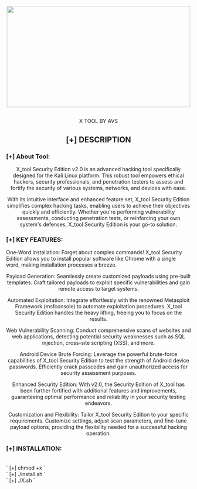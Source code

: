 <div align="center">
  <img border-radius: 15px src="https://www.icegif.com/wp-content/uploads/2022/01/icegif-183.gif" width="500" height="275"/>
  <p align="center">
  <h2 align="center"></h2>
  
  X TOOL BY AVS
  <br>
  
 <h2 align="center">[+] DESCRIPTION </h2>
  
  <h3 align="left">[+] About Tool:</h3>
<p align="left">
  
X_tool Security Edition v2.0 is an advanced hacking tool specifically designed for the Kali Linux platform. This robust tool empowers ethical hackers, security professionals, and penetration testers to assess and fortify the security of various systems, networks, and devices with ease.

With its intuitive interface and enhanced feature set, X_tool Security Edition simplifies complex hacking tasks, enabling users to achieve their objectives quickly and efficiently. Whether you're performing vulnerability assessments, conducting penetration tests, or reinforcing your own system's defenses, X_tool Security Edition is your go-to solution.

<h3 align="left">[+] KEY FEATURES:</h3>
<p align="left">
One-Word Installation: Forget about complex commands! X_tool Security Edition allows you to install popular software like Chrome with a single word, making installation processes a breeze.

Payload Generation: Seamlessly create customized payloads using pre-built templates. Craft tailored payloads to exploit specific vulnerabilities and gain remote access to target systems.

Automated Exploitation: Integrate effortlessly with the renowned Metasploit Framework (msfconsole) to automate exploitation procedures. X_tool Security Edition handles the heavy lifting, freeing you to focus on the results.

Web Vulnerability Scanning: Conduct comprehensive scans of websites and web applications, detecting potential security weaknesses such as SQL injection, cross-site scripting (XSS), and more.

Android Device Brute Forcing: Leverage the powerful brute-force capabilities of X_tool Security Edition to test the strength of Android device passwords. Efficiently crack passcodes and gain unauthorized access for security assessment purposes.

Enhanced Security Edition: With v2.0, the Security Edition of X_tool has been further fortified with additional features and improvements, guaranteeing optimal performance and reliability in your security testing endeavors.

Customization and Flexibility: Tailor X_tool Security Edition to your specific requirements. Customize settings, adjust scan parameters, and fine-tune payload options, providing the flexibility needed for a successful hacking operation.

<h3 align="left">[+] INSTALLATION:</h3>
<p align="left">
<br>
` [+] chmod +x `
<br>
` [+] ./install.sh `
<br>
` [+] ./X.sh `
